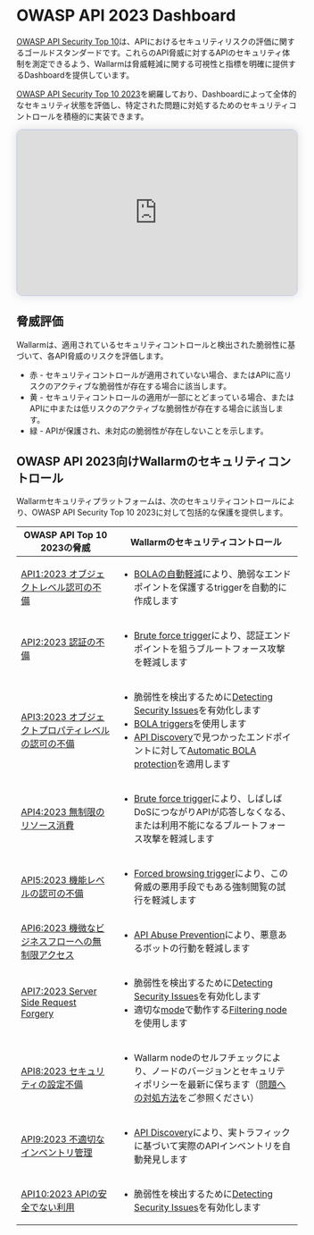 # OWASP API 2023 Dashboard

[OWASP API Security Top 10](https://owasp.org/www-project-api-security/)は、APIにおけるセキュリティリスクの評価に関するゴールドスタンダードです。これらのAPI脅威に対するAPIのセキュリティ体制を測定できるよう、Wallarmは脅威軽減に関する可視性と指標を明確に提供するDashboardを提供しています。

[OWASP API Security Top 10 2023](https://owasp.org/API-Security/editions/2023/en/0x00-header/)を網羅しており、Dashboardによって全体的なセキュリティ状態を評価し、特定された問題に対処するためのセキュリティコントロールを積極的に実装できます。

<div>
  <script src="https://js.storylane.io/js/v1/storylane.js"></script>
  <div class="sl-embed" style="position:relative;padding-bottom:calc(54.13% + 25px);width:100%;height:0;transform:scale(1)">
    <iframe loading="lazy" class="sl-demo" src="https://wallarm.storylane.io/demo/qgq0xmld3wzb" name="sl-embed" allow="fullscreen" allowfullscreen style="position:absolute;top:0;left:0;width:100%!important;height:100%!important;border:1px solid rgba(63,95,172,0.35);box-shadow: 0px 0px 18px rgba(26, 19, 72, 0.15);border-radius:10px;box-sizing:border-box;"></iframe>
  </div>
</div>

## 脅威評価

Wallarmは、適用されているセキュリティコントロールと検出された脆弱性に基づいて、各API脅威のリスクを評価します。

* 赤 - セキュリティコントロールが適用されていない場合、またはAPIに高リスクのアクティブな脆弱性が存在する場合に該当します。
* 黄 - セキュリティコントロールの適用が一部にとどまっている場合、またはAPIに中または低リスクのアクティブな脆弱性が存在する場合に該当します。
* 緑 - APIが保護され、未対応の脆弱性が存在しないことを示します。

## OWASP API 2023向けWallarmのセキュリティコントロール

Wallarmセキュリティプラットフォームは、次のセキュリティコントロールにより、OWASP API Security Top 10 2023に対して包括的な保護を提供します。

| OWASP API Top 10 2023の脅威 | Wallarmのセキュリティコントロール |
| ----------------------- | ------------------------ |
| [API1:2023 オブジェクトレベル認可の不備](https://github.com/OWASP/API-Security/blob/master/editions/2023/en/0xa1-broken-object-level-authorization.md) | <ul><li>[BOLAの自動軽減](../../api-discovery/bola-protection.md)により、脆弱なエンドポイントを保護するtriggerを自動的に作成します</li></ul> |
| [API2:2023 認証の不備](https://github.com/OWASP/API-Security/blob/master/editions/2023/en/0xa2-broken-authentication.md) | <ul><li>[Brute force trigger](../../admin-en/configuration-guides/protecting-against-bruteforce.md)により、認証エンドポイントを狙うブルートフォース攻撃を軽減します</li></ul> |
| [API3:2023 オブジェクトプロパティレベルの認可の不備](https://github.com/OWASP/API-Security/blob/master/editions/2023/en/0xa3-broken-object-property-level-authorization.md) | <ul><li>脆弱性を検出するために[Detecting Security Issues](../../api-attack-surface/security-issues.md)を有効化します</li><li>[BOLA triggers](../../admin-en/configuration-guides/protecting-against-bola-trigger.md)を使用します</li><li>[API Discovery](../../api-discovery/overview.md)で見つかったエンドポイントに対して[Automatic BOLA protection](../../admin-en/configuration-guides/protecting-against-bola.md)を適用します</li></ul> |
| [API4:2023 無制限のリソース消費](https://github.com/OWASP/API-Security/blob/master/editions/2023/en/0xa4-unrestricted-resource-consumption.md) | <ul><li>[Brute force trigger](../../admin-en/configuration-guides/protecting-against-bruteforce.md)により、しばしばDoSにつながりAPIが応答しなくなる、または利用不能になるブルートフォース攻撃を軽減します</li></ul> |
| [API5:2023 機能レベルの認可の不備](https://github.com/OWASP/API-Security/blob/master/editions/2023/en/0xa5-broken-function-level-authorization.md) | <ul><li>[Forced browsing trigger](../../admin-en/configuration-guides/protecting-against-bruteforce.md)により、この脅威の悪用手段でもある強制閲覧の試行を軽減します</li></ul> |
| [API6:2023 機微なビジネスフローへの無制限アクセス](https://github.com/OWASP/API-Security/blob/master/editions/2023/en/0xa6-unrestricted-access-to-sensitive-business-flows.md) | <ul><li>[API Abuse Prevention](../../api-abuse-prevention/overview.md)により、悪意あるボットの行動を軽減します</li></ul> |
| [API7:2023 Server Side Request Forgery](https://github.com/OWASP/API-Security/blob/master/editions/2023/en/0xa7-server-side-request-forgery.md) | <ul><li>脆弱性を検出するために[Detecting Security Issues](../../api-attack-surface/security-issues.md)を有効化します</li><li>適切な[mode](../../admin-en/configure-wallarm-mode.md)で動作する[Filtering node](../../about-wallarm/overview.md#how-wallarm-works)を使用します</li></ul> |
| [API8:2023 セキュリティの設定不備](https://github.com/OWASP/API-Security/blob/master/editions/2023/en/0xa8-security-misconfiguration.md) | <ul><li>Wallarm nodeのセルフチェックにより、ノードのバージョンとセキュリティポリシーを最新に保ちます（[問題への対処方法](../../faq/node-issues-on-owasp-dashboards.md)をご参照ください）</li></ul> |
| [API9:2023 不適切なインベントリ管理](https://github.com/OWASP/API-Security/blob/master/editions/2023/en/0xa9-improper-inventory-management.md) | <ul><li>[API Discovery](../../api-discovery/overview.md)により、実トラフィックに基づいて実際のAPIインベントリを自動発見します</li></ul> |
| [API10:2023 APIの安全でない利用](https://github.com/OWASP/API-Security/blob/master/editions/2023/en/0xaa-unsafe-consumption-of-apis.md) | <ul><li>脆弱性を検出するために[Detecting Security Issues](../../api-attack-surface/security-issues.md)を有効化します</li></ul> |